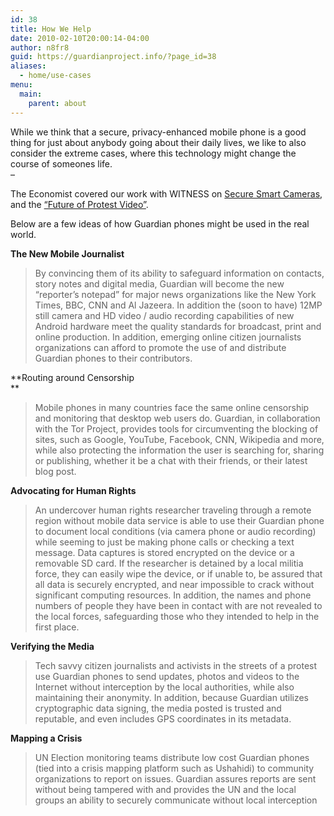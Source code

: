 ```yaml
---
id: 38
title: How We Help
date: 2010-02-10T20:00:14-04:00
author: n8fr8
guid: https://guardianproject.info/?page_id=38
aliases:
  - home/use-cases
menu:
  main:
    parent: about
---
```

While we think that a secure, privacy-enhanced mobile phone is a good thing for just about anybody going about their daily lives, we like to also consider the extreme cases, where this technology might change the course of someones life.  
&#8211;  


The Economist covered our work with WITNESS on [Secure Smart Cameras](https://www.witness.org/cameras-everywhere/witness-labs), and the [&#8220;Future of Protest Video&#8221;](https://www.youtube.com/watch?v=lk2dTeDSHB8&feature=player_embedded).



Below are a few ideas of how Guardian phones might be used in the real world.

**The New Mobile Journalist**

> <div id="_mcePaste">
>   By convincing them of its ability to safeguard information on contacts, story notes and digital media, Guardian will become the new &#8220;reporter&#8217;s notepad&#8221; for major news organizations like the New York Times, BBC, CNN and Al Jazeera. In addition the (soon to have) 12MP still camera and HD video / audio recording capabilities of new Android hardware meet the quality standards for broadcast, print and online production. In addition, emerging online citizen journalists organizations can afford to promote the use of and distribute Guardian phones to their contributors.
> </div>

**Routing around Censorship  
** 

> <div id="_mcePaste">
>   Mobile phones in many countries face the same online censorship and monitoring that desktop web users do. Guardian, in collaboration with the Tor Project, provides tools for circumventing the blocking of sites, such as Google, YouTube, Facebook, CNN, Wikipedia and more, while also protecting the information the user is searching for, sharing or publishing, whether it be a chat with their friends, or their latest blog post.
> </div>

**Advocating for Human Rights**

> <div id="_mcePaste">
>   An undercover human rights researcher traveling through a remote region without mobile data service is able to use their Guardian phone to document local conditions (via camera phone or audio recording) while seeming to just be making phone calls or checking a text message. Data captures is stored encrypted on the device or a removable SD card. If the researcher is detained by a local militia force, they can easily wipe the device, or if unable to, be assured that all data is securely encrypted, and near impossible to crack without significant computing resources. In addition, the names and phone numbers of people they have been in contact with are not revealed to the local forces, safeguarding those who they intended to help in the first place.
> </div>

**Verifying the Media**

> <div>
>   Tech savvy citizen journalists and activists in the streets of a protest use Guardian phones to send updates, photos and videos to the Internet without interception by the local authorities, while also maintaining their anonymity. In addition, because Guardian utilizes cryptographic data signing, the media posted is trusted and reputable, and even includes GPS coordinates in its metadata.
> </div>

**Mapping a Crisis**

> <div id="_mcePaste">
>   UN Election monitoring teams distribute low cost Guardian phones (tied into a crisis mapping platform such as Ushahidi) to community organizations to report on issues. Guardian assures reports are sent without being tampered with and provides the UN and the local groups an ability to securely communicate without local interception
> </div>